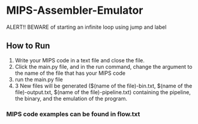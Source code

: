 # MIPS-Assembler-Emulator

ALERT!!
BEWARE of starting an infinite loop using jump and label


## How to Run
1. Write your MIPS code in a text file and close the file.
2. Click the main.py file, and in the run command, change the argument to the name of the file that has your MIPS code
3. run the main.py file
4. 3 New files will be generated ($(name of the file)-bin.txt, $(name of the file)-output.txt, $(name of the file)-pipeline.txt)
   containing the pipeline, the binary, and the emulation of the program.

### MIPS code examples can be found in flow.txt

